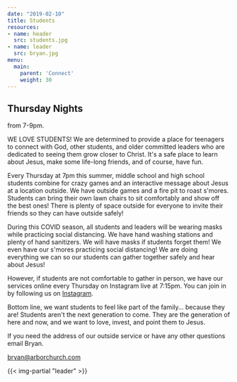 ```yaml
---
date: "2019-02-10"
title: Students
resources:
- name: header
  src: students.jpg
- name: leader
  src: bryan.jpg
menu:
  main:
    parent: 'Connect'
    weight: 30
---
```


<h2 class="tight-header">Thursday Nights</h2> from 7-9pm.

<br>

WE LOVE STUDENTS! We are determined to provide a place for teenagers to connect with God, other students, and older committed leaders who are dedicated to seeing them grow closer to Christ. It's a safe place to learn about Jesus, make some life-long friends, and of course, have fun.

Every Thursday at 7pm this summer, middle school and high school students combine for crazy games and an interactive message about Jesus at a location outside. We have outside games and a fire pit to roast s'mores. Students can bring their own lawn chairs to sit comfortably and show off the best ones! There is plenty of space outside for everyone to invite their friends so they can have outside safely!

During this COVID season, all students and leaders will be wearing masks while practicing social distancing. We have hand washing stations and plenty of hand sanitizers. We will have masks if students forget them! We even have our s'mores practicing social distancing! We are doing everything we can so our students can gather together safely and hear about Jesus!

However, if students are not comfortable to gather in person, we have our services online every Thursday on Instagram live at 7:15pm. You can join in by following us on [Instagram](https://www.instagram.com/arborstudents/).

Bottom line, we want students to feel like part of the family... because they are! Students aren't the next generation to come. They are the generation of here and now, and we want to love, invest, and point them to Jesus.

If you need the address of our outside service or have any other questions email Bryan.

<bryan@arborchurch.com>

{{< img-partial "leader" >}}

